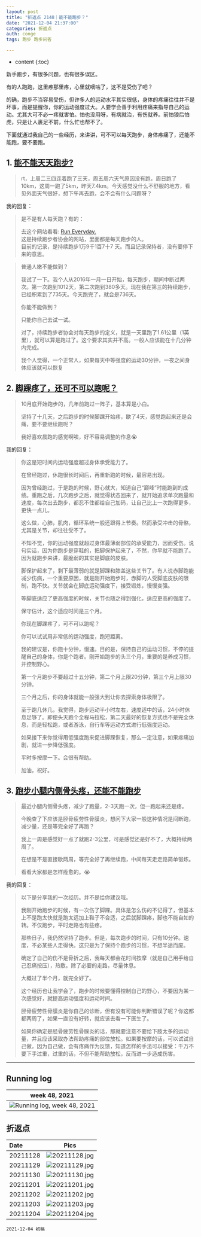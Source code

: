 ```yaml
---
layout: post
title: "折返点 2148｜能不能跑步？"
date: "2021-12-04 21:37:00"
categories: 折返点
auth: conge
tags: 跑步 跑步问答

---
```

* content
{:toc}

新手跑步，有很多问题，也有很多误区。

有的人跑跑，这里疼那里疼，心里就嘀咕了，这不是受伤了吧？

的确，跑步不当容易受伤，但许多人的运动水平其实很低，身体的疼痛往往并不是坏事，而是提醒你，你的运动强度过大。人要学会善于利用疼痛来指导自己的运动。尤其大可不必一疼就害怕。怕也没用呀，有病就治，有伤就养。前怕狼后怕虎，只是让人裹足不前，什么忙也帮不了。

下面就通过我自己的一些经历，来讲讲，可不可以每天跑步，身体疼痛了，还能不能跑，要不要跑。




## 1. [能不能天天跑步?](https://douc.cc/29a0Yu)

> rt，上周二三四连着跑了三天，周五周六天气原因没有跑，周日跑了10km，这周一跑了5km，昨天7.4km。今天感觉没什么不舒服的地方，看见外面天气很好，想下午再去跑，会不会有什么问题呀？

我的回复：

> 是不是有人每天跑？有的：
>
> 去这个网站看看: [Run Everyday.](https://runeveryday.com/all_active_streaks.php)  
> 这是持续跑步者协会的网站，里面都是每天跑步的人。  
> 目前的记录，是持续跑步1万9千1百7十7 天。而且记录保持者，没有要停下来的意思。  

> 普通人嫩不能做到？
>
> 我试了一下。我个人从2016年一月一日开始，每天跑步，期间中断过两次。第一次跑到1012天，第二次跑到380多天。现在我在第三的持续跑步，已经积累到了735天。今天跑完了，就会是736天。
>
> 你能不能做到？
>
> 只能你自己去试一试。
>
> 对了，持续跑步者协会对每天跑步的定义，就是一天里跑了1.61公里（1英里），就可以算是跑过了。这个要求其实并不高。一般人应该能在十几分钟内完成。
>
> 我个人觉得，一个正常人，如果每天中等强度的运动30分钟，一夜之间身体应该就可以恢复

## 2. [脚踝疼了，还可不可以跑呢？](https://douc.cc/1uGduQ)

> 10月底开始跑步的，几年前跑过一阵子，基本算是小白。
>
> 坚持了十几天，之后跑步的时候脚踝开始疼，歇了4天，感觉跑起来还是会痛，要不要继续跑呢？
>
> 我好喜欢晨跑的感觉啊唉，好不容易调整的作息😭

我的回复：

> 你这是短时间内运动强度超过身体承受能力了。
>
> 在曾经跑过，休跑很长时间后，再重新跑的时候，最容易出现。
>
> 因为曾经跑过，于是跑的时候，野心就大，知道自己“巅峰”时能跑到的成绩。重跑之后，几次跑步之后，就觉得状态回来了，就开始追求单次跑量和速度，每次出去跑步，都忍不住都给自己加码，让自己比上一次跑得更多，更快一点儿。
>
> 这么做，心肺，肌肉，循环系统一般还跟得上节奏。然而承受冲击的骨骼，尤其是关节，却往往受不了。
>
> 不知不觉，你的运动强度就超过身体最薄弱部位的承受能力，因而受伤。说句实话，因为你跑步是穿鞋的，把脚保护起来了，不然，你早就不能跑了。因为就跑步来讲，最脆弱的其实是脚底的皮肤。
>
> 脚保护起来了，剩下最薄弱的就是脚踝和膝盖这些关节了。有人说赤脚跑能减少伤病，一个重要原因，就是刚开始跑步时，赤脚的人受脚底皮肤的限制，跑不快。关节就会在脚底运动强度下，接受锻炼，慢慢变强。
>
> 等脚底适应了更高强度的时候，关节也随之得到强化，适应更高的强度了。
>
> 保守估计，这个适应时间是三个月。
>
> 你现在脚踝疼了，可不可以跑呢？
>
> 你可以试试用非常低的运动强度，跑短距离。
>
> 我的建议是，你跑十分钟，慢速。目的是，保持自己的运动习惯，不停的提醒自己的身体，你是个跑者。刚开始跑步的头三个月，重要的是养成习惯，并控制野心。
>
> 第一个月跑步不要超过十五分钟，第二个月上限20分钟，第三个月上限30分钟。
>
> 三个月之后，你的身体就能一般强大到让你去探索身体极限了。
>
> 至于跑几休几，我觉得，跑步运动半小时左右，速度适中的话，24小时休息足够了。即便头天跑个全程马拉松，第二天最好的恢复方式也不是完全休息，而是轻松跑，或者游泳，自行车等运动方式进行低强度运动。
>
> 如果接下来你觉得用低强度跑来促进脚踝恢复，那么一定注意，如果疼痛加剧，就进一步降低强度。
>
> 平时多按摩一下。会很有帮助。
>
> 加油，祝好。

## 3. [跑步小腿内侧骨头疼，还能不能跑步 ](https://douc.cc/1HkBR1)

> 最近小腿内侧骨头疼，减少了跑量，2-3天跑一次，但一跑起来还是疼。
>
> 今晚查了下应该是胫骨疲劳性骨膜炎，想问下大家一般这种情况是间断跑，减少量，还是等完全好了再跑？
>
> 我上一周是感觉好一点了就跑2-3公里，可是感觉还是好不了，大概持续两周了。
>
> 在想是不是直接歇两周，等完全好了再继续跑，中间每天走走路简单锻炼。
>
> 看看大家都是怎样痊愈的。😭

我的回复：

> 以下是分享我的一次经历。并不是给你建议哦。
>
> 我刚开始跑步的时候，有一次伤了脚踝。具体是怎么伤的不记得了，但基本上不是跑太快就是跑太远加上鞋子不合适，之后就脚踝疼，脚也不能自如的转。不仅跑步，平时走路也有些疼。
>
> 那些日子，我仍然坚持了跑步。但是，每次跑步的时间，只有10分钟。速度，不必某些人走得快。这只是为了保持个跑步的习惯，不想半途而废。
>
> 确定了自己的伤不是骨折之后，我每天都会花时间按摩（就是自己用手给自己忍痛按压），热敷。除了必要的走路，尽量休息。
>
> 大概过了半个月，就完全好了。
>
> 这个经历也让我学会了，跑步的时候要懂得控制自己的野心，不要因为某一次感觉好，就提高运动强度和运动时间。
>
> 胫骨疲劳性骨膜炎是你自己的诊断，但有没有可能你判断错误了呢？你这都都两周了，如果一直没有好转，就应该去看一下医生了。
>
> 如果你确定是胫骨疲劳性骨膜炎的话，那就要注意不要给下肢太多的运动量，并且应该采取办法帮助疼痛的部位放松。如果要按摩的话，可以试试自己做，因为自己做，会有疼痛作为反馈，知道怎样的手法可以接受：千万不要下手过重，过重的话，不但不能帮助放松，反而进一步造成伤害。

----

## Running log

|week 48, 2021|
|:----:|
|![Running log, week 48, 2021](/assets/images/折返点/2021_wk48.png)|


## 折返点

|Date|Pics|
|:----|:----:|
|20211128|![20211128.jpg](/assets/images/折返点/20211128.jpg)  |
|20211129|![20211129.jpg](/assets/images/折返点/20211129.jpg)  |
|20211130|![20211130.jpg](/assets/images/折返点/20211130.jpg)  |
|20211201|![20211201.jpg](/assets/images/折返点/20211201.jpg)  |
|20211202|![20211202.jpg](/assets/images/折返点/20211202.jpg)  |
|20211203|![20211203.jpg](/assets/images/折返点/20211203.jpg)  |
|20211204|![20211204.jpg](/assets/images/折返点/20211204.jpg)  |


```
2021-12-04 初稿
```
